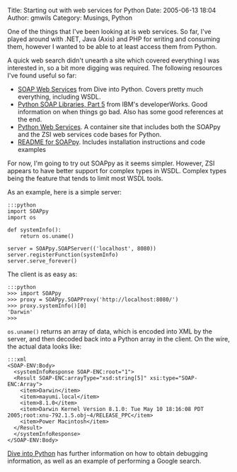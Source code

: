 Title: Starting out with web services for Python
Date: 2005-06-13 18:04
Author: gmwils
Category: Musings, Python

One of the things that I've been looking at is web services. So far,
I've played around with .NET, Java (Axis) and PHP for writing and
consuming them, however I wanted to be able to at least access them from
Python.

A quick web search didn't unearth a site which covered everything I was
interested in, so a bit more digging was required. The following
resources I've found useful so far:

-   [SOAP Web Services][] from Dive into Python. Covers pretty much
    everything, including WSDL.
-   [Python SOAP Libraries, Part 5][] from IBM's developerWorks. Good
    information on when things go bad. Also has some good references at
    the end.
-   [Python Web Services][]. A container site that includes both the
    SOAPpy and the ZSI web services code bases for Python.
-   [README for SOAPpy][]. Includes installation instructions and code
    examples

For now, I'm going to try out SOAPpy as it seems simpler. However, ZSI
appears to have better support for complex types in WSDL. Complex types
being the feature that tends to limit most WSDL tools.

As an example, here is a simple server:

    :::python
    import SOAPpy
    import os

    def systemInfo():
        return os.uname()

    server = SOAPpy.SOAPServer(('localhost', 8080))
    server.registerFunction(systemInfo)
    server.serve_forever()

The client is as easy as:

    :::python
    >>> import SOAPpy
    >>> proxy = SOAPpy.SOAPProxy('http://localhost:8080/')
    >>> proxy.systemInfo()[0]
    'Darwin'
    >>>

`os.uname()` returns an array of data, which is encoded into XML by the
server, and then decoded back into a Python array in the client. On the
wire, the actual data looks like:

    :::xml
    <SOAP-ENV:Body>
      <systemInfoResponse SOAP-ENC:root="1">
      <Result SOAP-ENC:arrayType="xsd:string[5]" xsi:type="SOAP-ENC:Array">
        <item>Darwin</item>
        <item>mayumi.local</item>
        <item>8.1.0</item>
        <item>Darwin Kernel Version 8.1.0: Tue May 10 18:16:08 PDT 2005;root:xnu-792.1.5.obj~4/RELEASE_PPC</item>
        <item>Power Macintosh</item>
      </Result>
      </systemInfoResponse>
    </SOAP-ENV:Body>

[Dive into Python][] has further information on how to obtain debugging
information, as well as an example of performing a Google search.

  [SOAP Web Services]: http://diveintopython.org/soap_web_services/index.html#soap.divein
  [Python SOAP Libraries, Part 5]: http://www-106.ibm.com/developerworks/webservices/library/ws-pyth17.html
  [Python Web Services]: http://pywebsvcs.sourceforge.net/
  [README for SOAPpy]: http://cvs.sourceforge.net/viewcvs.py/*checkout*/pywebsvcs/SOAPpy/README?rev=HEAD
  [Dive into Python]: http://diveintopython.org/soap_web_services/debugging.html
